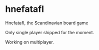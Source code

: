 hnefatafl
=========

Hnefatafl, the Scandinavian board game

Only single player shipped for the moment.

Working on multiplayer.

